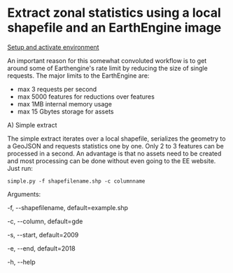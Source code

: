 # Extract zonal statistics using a local shapefile and an EarthEngine image

[Setup and activate environment](../README.md)

An important reason for this somewhat convoluted workflow is to get around some
of Earthengine's rate limit by reducing the size of single requests. The major
limits to the EarthEngine are:

- max 3 requests per second
- max 5000 features for reductions over features
- max 1MB internal memory usage
- max 15 Gbytes storage for assets

A) Simple extract

The simple extract iterates over a local shapefile, serializes the geometry to a GeoJSON
and requests statistics one by one. Only 2 to 3 features can be processed in a second. An
advantage is that no assets need to be created and most processing can be done without even 
going to the EE website. Just run:

```
simple.py -f shapefilename.shp -c columnname
```

Arguments:

  -f, --shapefilename, default=example.shp
  
  -c, --column, default=gde
  
  -s, --start, default=2009
  
  -e, --end, default=2018
  
  -h, --help
